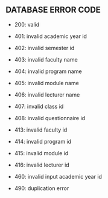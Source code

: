 ## DATABASE ERROR CODE

- 200: valid

- 401: invalid academic year id
- 402: invalid semester id
- 403: invalid faculty name
- 404: invalid program name
- 405: invalid module name
- 406: invalid lecturer name
- 407: invalid class id
- 408: invalid questionnaire id

- 413: invalid faculty id
- 414: invalid program id
- 415: invalid module id
- 416: invalid lecturer id

- 460: invalid input academic year id

- 490: duplication error

